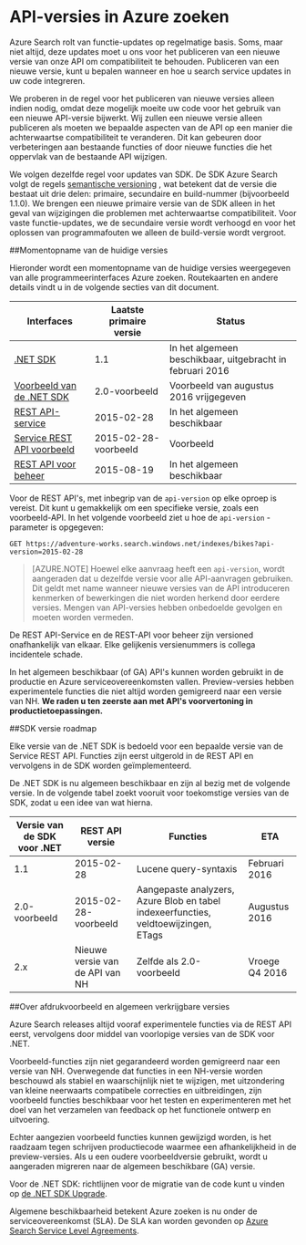 <properties
   pageTitle="API-versies van Azure Search | Microsoft Azure | Zoek-API"
   description="Het beleid voor Azure Search REST API's en de clientbibliotheek in de SDK voor .NET versie."
   services="search"
   documentationCenter=""
   authors="brjohnstmsft"
   manager="pablocas"
   editor=""/>

<tags
   ms.service="search"
   ms.devlang="dotnet"
   ms.workload="search"
   ms.topic="article"
   ms.tgt_pltfrm="na"
   ms.date="08/16/2016"
   ms.author="brjohnst"/>

# <a name="api-versions-in-azure-search"></a>API-versies in Azure zoeken

Azure Search rolt van functie-updates op regelmatige basis. Soms, maar niet altijd, deze updates moet u ons voor het publiceren van een nieuwe versie van onze API om compatibiliteit te behouden. Publiceren van een nieuwe versie, kunt u bepalen wanneer en hoe u search service updates in uw code integreren.

We proberen in de regel voor het publiceren van nieuwe versies alleen indien nodig, omdat deze mogelijk moeite uw code voor het gebruik van een nieuwe API-versie bijwerkt. Wij zullen een nieuwe versie alleen publiceren als moeten we bepaalde aspecten van de API op een manier die achterwaartse compatibiliteit te veranderen. Dit kan gebeuren door verbeteringen aan bestaande functies of door nieuwe functies die het oppervlak van de bestaande API wijzigen.

We volgen dezelfde regel voor updates van SDK. De SDK Azure Search volgt de regels [semantische versioning](http://semver.org/) , wat betekent dat de versie die bestaat uit drie delen: primaire, secundaire en build-nummer (bijvoorbeeld 1.1.0). We brengen een nieuwe primaire versie van de SDK alleen in het geval van wijzigingen die problemen met achterwaartse compatibiliteit. Voor vaste functie-updates, we de secundaire versie wordt verhoogd en voor het oplossen van programmafouten we alleen de build-versie wordt vergroot.

##<a name="snapshot-of-current-versions"></a>Momentopname van de huidige versies 

Hieronder wordt een momentopname van de huidige versies weergegeven van alle programmeerinterfaces Azure zoeken. Routekaarten en andere details vindt u in de volgende secties van dit document.

Interfaces|Laatste primaire versie|Status
----------|-------------------------|------
[.NET SDK](https://msdn.microsoft.com/library/azure/dn951165.aspx)|1.1|In het algemeen beschikbaar, uitgebracht in februari 2016
[Voorbeeld van de .NET SDK](https://msdn.microsoft.com/library/mt761536%28v=azure.103%29.aspx)|2.0-voorbeeld|Voorbeeld van augustus 2016 vrijgegeven
[REST API-service](https://msdn.microsoft.com/library/azure/dn798935.aspx)|2015-02-28|In het algemeen beschikbaar
[Service REST API voorbeeld](search-api-2015-02-28-preview.md)|2015-02-28-voorbeeld|Voorbeeld
[REST API voor beheer](https://msdn.microsoft.com/library/azure/dn832684.aspx)|2015-08-19|In het algemeen beschikbaar

Voor de REST API's, met inbegrip van de `api-version` op elke oproep is vereist. Dit kunt u gemakkelijk om een specifieke versie, zoals een voorbeeld-API. In het volgende voorbeeld ziet u hoe de `api-version` -parameter is opgegeven:

    GET https://adventure-works.search.windows.net/indexes/bikes?api-version=2015-02-28

> [AZURE.NOTE] Hoewel elke aanvraag heeft een `api-version`, wordt aangeraden dat u dezelfde versie voor alle API-aanvragen gebruiken. Dit geldt met name wanneer nieuwe versies van de API introduceren kenmerken of bewerkingen die niet worden herkend door eerdere versies. Mengen van API-versies hebben onbedoelde gevolgen en moeten worden vermeden.
> 
De REST API-Service en de REST-API voor beheer zijn versioned onafhankelijk van elkaar. Elke gelijkenis versienummers is collega incidentele schade.

In het algemeen beschikbaar (of GA) API's kunnen worden gebruikt in de productie en Azure serviceovereenkomsten vallen. Preview-versies hebben experimentele functies die niet altijd worden gemigreerd naar een versie van NH. **We raden u ten zeerste aan met API's voorvertoning in productietoepassingen.**

##<a name="sdk-version-roadmap"></a>SDK versie roadmap

Elke versie van de .NET SDK is bedoeld voor een bepaalde versie van de Service REST API. Functies zijn eerst uitgerold in de REST API en vervolgens in de SDK worden geïmplementeerd.

De .NET SDK is nu algemeen beschikbaar en zijn al bezig met de volgende versie. In de volgende tabel zoekt vooruit voor toekomstige versies van de SDK, zodat u een idee van wat hierna.

Versie van de SDK voor .NET|REST API versie|Functies|ETA
----------------|----------------|--------|---
1.1|2015-02-28|Lucene query-syntaxis|Februari 2016
2.0-voorbeeld|2015-02-28-voorbeeld|Aangepaste analyzers, Azure Blob en tabel indexeerfuncties, veldtoewijzingen, ETags|Augustus 2016
2.x|Nieuwe versie van de API van NH|Zelfde als 2.0-voorbeeld|Vroege Q4 2016

##<a name="about-preview-and-generally-available-versions"></a>Over afdrukvoorbeeld en algemeen verkrijgbare versies

Azure Search releases altijd vooraf experimentele functies via de REST API eerst, vervolgens door middel van voorlopige versies van de SDK voor .NET.

Voorbeeld-functies zijn niet gegarandeerd worden gemigreerd naar een versie van NH. Overwegende dat functies in een NH-versie worden beschouwd als stabiel en waarschijnlijk niet te wijzigen, met uitzondering van kleine neerwaarts compatibele correcties en uitbreidingen, zijn voorbeeld functies beschikbaar voor het testen en experimenteren met het doel van het verzamelen van feedback op het functionele ontwerp en uitvoering. 

Echter aangezien voorbeeld functies kunnen gewijzigd worden, is het raadzaam tegen schrijven productiecode waarmee een afhankelijkheid in de preview-versies. Als u een oudere voorbeeldversie gebruikt, wordt u aangeraden migreren naar de algemeen beschikbare (GA) versie. 

Voor de .NET SDK: richtlijnen voor de migratie van de code kunt u vinden op [de .NET SDK Upgrade](search-dotnet-sdk-migration.md).

Algemene beschikbaarheid betekent Azure zoeken is nu onder de serviceovereenkomst (SLA). De SLA kan worden gevonden op [Azure Search Service Level Agreements](https://azure.microsoft.com/support/legal/sla/search/v1_0/).

